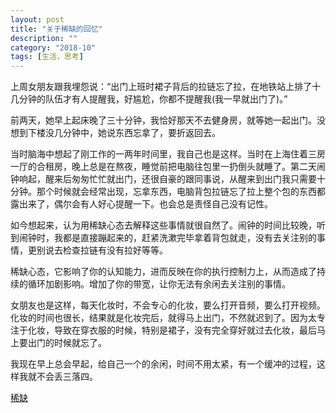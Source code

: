 ```yaml
---
layout: post
title: "关于稀缺的回忆"
description: ""
category: "2018-10"
tags: [生活，思考]
---
```


上周女朋友跟我埋怨说：“出门上班时裙子背后的拉链忘了拉，在地铁站上排了十几分钟的队伍才有人提醒我，好尴尬，你都不提醒我(我一早就出门了)。”

前两天，她早上起床晚了三十分钟，我恰好那天不去健身房，就等她一起出门。没想到下楼没几分钟中，她说东西忘拿了，要折返回去。

当时脑海中想起了刚工作的一两年时间里，我自己也是这样。当时在上海住着三房一厅的合租房，晚上总是在熬夜，睡觉前把电脑往包里一扔倒头就睡了。第二天闹钟响起，醒来后匆匆忙忙就出门，还很自豪的跟同事说，从醒来到出门我只需要十分钟。那个时候就会经常出现，忘拿东西，电脑背包拉链忘了拉上整个包的东西都露出来了，偶尔会有人好心提醒一下。也会总是责怪自己没有记性。

如今想起来，认为用稀缺心态去解释这些事情就很自然了。闹钟的时间比较晚，听到闹钟时，我都是直接蹦起来的，赶紧洗漱完毕拿着背包就走，没有去关注别的事情，更别说去检查拉链有没有拉好等等。

稀缺心态，它影响了你的认知能力，进而反映在你的执行控制力上，从而造成了持续的循环加剧影响。增加了你的带宽，让你无法有余闲去关注别的事情。

女朋友也是这样，每天化妆时，不会专心的化妆，要么打开音频，要么打开视频。化妆的时间也很长，结果就是化妆完后，就得马上出门，不然就迟到了。因为太专注于化妆，导致在穿衣服的时候，特别是裙子，没有完全穿好就过去化妆，最后马上要出门的时候就忘了。

我现在早上总会早起，给自己一个的余闲，时间不用太紧，有一个缓冲的过程，这样我就不会丢三落四。


[稀缺](https://blog.eiko.me/2018-04/2018/04/15/scarcity-why-having-too-little-means-so-much.html)